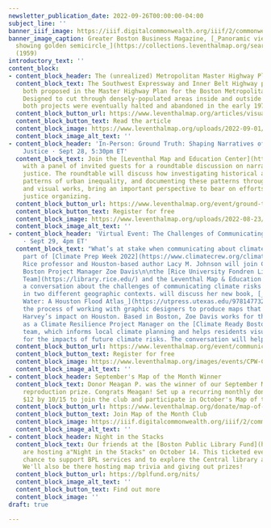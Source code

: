 ```yaml
---
newsletter_publication_date: 2022-09-26T00:00:00-04:00
subject_line: ''
banner_iiif_image: https://iiif.digitalcommonwealth.org/iiif/2/commonwealth:fn107c18s/46,1100,4833,876/full/0/default.jpg
banner_image_caption: Greater Boston Business Magazine, [_Panoramic view of Boston
  showing golden semicircle_](https://collections.leventhalmap.org/search/commonwealth:fn107c17h)
  (1959)
introductory_text: ''
content_block:
- content_block_header: The (unrealized) Metropolitan Master Highway Plan of 1948
  content_block_text: The Southwest Expressway and Inner Belt Highway projects were
    both proposed in the Master Highway Plan for the Boston Metropolitan Area in 1948.
    Designed to cut through densely-populated areas inside and outside of Boston,
    both projects were eventually halted and abandoned in the early 1970s.
  content_block_button_url: https://www.leventhalmap.org/articles/visualizing-change-in-boston-activism-over-time/
  content_block_button_text: Read the article
  content_block_image: https://www.leventhalmap.org/uploads/2022-09-01/masterhighwaypla00char_0015.jpeg
  content_block_image_alt_text: ''
- content_block_header: 'In-Person: Ground Truth: Shaping Narratives of Environmental
    Justice · Sept 28, 5:30pm ET'
  content_block_text: Join the [Leventhal Map and Education Center](https://www.leventhalmap.org/)
    with a panel of invited guests for a roundtable discussion on narratives of environmental
    justice. The roundtable will discuss how investigating historical and present-day
    patterns of urban inequality, and documenting these patterns through narrative
    and visual works, bring an important perspective to bear on efforts for climate
    justice organizing.
  content_block_button_url: https://www.leventhalmap.org/event/ground-truth-shaping-narratives-of-environmental-justice/
  content_block_button_text: Register for free
  content_block_image: https://www.leventhalmap.org/uploads/2022-08-23/risk.jpeg
  content_block_image_alt_text: ''
- content_block_header: 'Virtual Event: The Challenges of Communicating Climate Risk
    · Sept 29, 4pm ET'
  content_block_text: "What’s at stake when communicating about climate change? As
    part of [Climate Prep Week 2022](https://www.climatecrew.org/climate_prep_week_2022?locale=en),
    Rice professor and Houston-based author Lacy M. Johnson will join Climate Ready
    Boston Project Manager Zoe Davis\n\nthe [Rice University Fondren Library Green
    Team](https://library.rice.edu/) and the Leventhal Map & Education Center present
    a conversation about the challenges of communicating climate risks and impacts
    in two different geographic contexts. will discuss her new book, [_More City Than
    Water: A Houston Flood Atlas_](https://utpress.utexas.edu/9781477325001/), and
    the process of working with graphic designers to produce maps that document Hurricane
    Harvey’s impact on Houston. Based in Boston, Zoe Davis works for the City of Boston
    as a Climate Resilience Project Manager on the [Climate Ready Boston](https://www.boston.gov/departments/environment/preparing-climate-change)
    team, which informs local climate planning and helps residents visualize and prepare
    for the impacts of future climate risks. The conversation will help explore "
  content_block_button_url: https://www.leventhalmap.org/event/communicating-climate-risk/
  content_block_button_text: Register for free
  content_block_image: https://www.leventhalmap.org/images/events/CPW-CommClimateRisk.png
  content_block_image_alt_text: ''
- content_block_header: September's Map of the Month Winner
  content_block_text: Donor Meagan P. was the winner of our September Map of the Month
    reproduction prize. Congrats Meagan! Set up a recurring monthly donation of just
    $12 by 10/15 to join the club and participate in October's Map of the Month drawing.
  content_block_button_url: https://www.leventhalmap.org/donate/map-of-the-month/?form=MAPOFTHEMONTH
  content_block_button_text: Join Map of the Month Club
  content_block_image: https://iiif.digitalcommonwealth.org/iiif/2/commonwealth:9s161h003/159,155,9565,6922/1200,/0/default.jpg
  content_block_image_alt_text: ''
- content_block_header: Night in the Stacks
  content_block_text: Our friends at the [Boston Public Library Fund](https://bplfund.org/)
    are hosting a"Night in the Stacks" on October 14. This ticketed event is a great
    chance to support BPL services and to explore the Central library after hours.
    We'll also be there hosting map trivia and giving out prizes!
  content_block_button_url: https://bplfund.org/nits/
  content_block_image_alt_text: ''
  content_block_button_text: Find out more
  content_block_image: ''
draft: true

---
```

